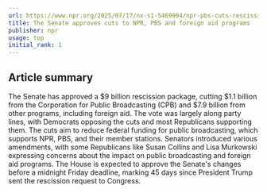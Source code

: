 ```yaml
---
url: https://www.npr.org/2025/07/17/nx-s1-5469904/npr-pbs-cuts-rescission-senate-vote
title: The Senate approves cuts to NPR, PBS and foreign aid programs
publisher: npr
usage: top
initial_rank: 1
---
```

## Article summary
The Senate has approved a $9 billion rescission package, cutting $1.1 billion from the Corporation for Public Broadcasting (CPB) and $7.9 billion from other programs, including foreign aid. The vote was largely along party lines, with Democrats opposing the cuts and most Republicans supporting them. The cuts aim to reduce federal funding for public broadcasting, which supports NPR, PBS, and their member stations. Senators introduced various amendments, with some Republicans like Susan Collins and Lisa Murkowski expressing concerns about the impact on public broadcasting and foreign aid programs. The House is expected to approve the Senate's changes before a midnight Friday deadline, marking 45 days since President Trump sent the rescission request to Congress.

